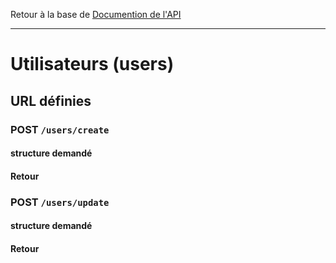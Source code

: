 Retour à la base de [Documention de l'API](documentation-api.md)

---
# Utilisateurs (users)

## URL définies

### POST `/users/create`

#### structure demandé

#### Retour


### POST `/users/update`

#### structure demandé


#### Retour